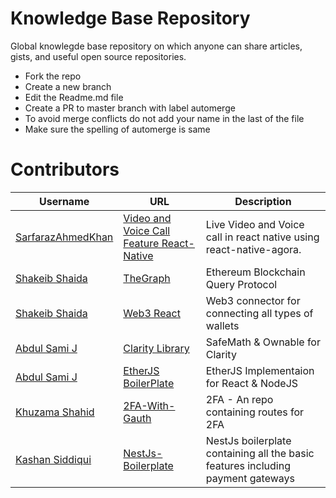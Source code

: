 # Knowledge Base Repository

Global knowlegde base repository on which anyone can share articles, gists, and useful open source repositories.

- Fork the repo
- Create a new branch
- Edit the Readme.md file
- Create a PR to master branch with label automerge
- To avoid merge conflicts do not add your name in the last of the file
- Make sure the spelling of automerge is same

# Contributors

Username | URL | Description
| ------------------------------------------------- | ----------------------------------------------------------------------------------- | -------------------------------------------------- |                       
| [SarfarazAhmedKhan](https://github.com/SarfarazAhmedKhan)| [Video and Voice Call Feature React-Native](https://github.com/SarfarazAhmedKhan/Video-and-Voice-calling-in-react-native.git) | Live Video and Voice call in react native using react-native-agora.
| [Shakeib Shaida](https://github.com/shakeib98)    | [TheGraph](http://thegraph.com/)                                                    | Ethereum Blockchain Query Protocol                 |
| [Shakeib Shaida](https://github.com/shakeib98)    | [Web3 React](https://github.com/NoahZinsmeister/web3-react)                         | Web3 connector for connecting all types of wallets |
| [Abdul Sami J](https://github.com/abdulsamijay) | [Clarity Library](https://github.com/abdulsamijay/blockstack-contract/) | SafeMath & Ownable for Clarity             |
| [Abdul Sami J](https://github.com/abdulsamijay) | [EtherJS BoilerPlate](https://github.com/xorddotone/etherjs-boilerplate) | EtherJS Implementaion for React & NodeJS           |
| [Khuzama Shahid](https://github.com/khuzama98)       | [2FA-With-Gauth](https://github.com/khuzama98/2fa-with-Gauth)                                               | 2FA - An repo containing routes for 2FA  |
| [Kashan Siddiqui](https://github.com/KashanSiddiqui)       | [NestJs-Boilerplate](https://github.com/KashanSiddiqui/Nest-Js-Boiler-Plate)                                               | NestJs boilerplate containing all the basic features including payment gateways  |
